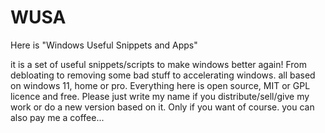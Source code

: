 # WUSA
Here is "Windows Useful Snippets and Apps"

it is a set of useful snippets/scripts to make windows better again!
From debloating to removing some bad stuff to accelerating windows.
all based on windows 11, home or pro.
Everything here is open source, MIT or GPL licence and free.
Please just write my name if you distribute/sell/give my work or do a new version based on it.
Only if you want of course. you can also pay me a coffee...

